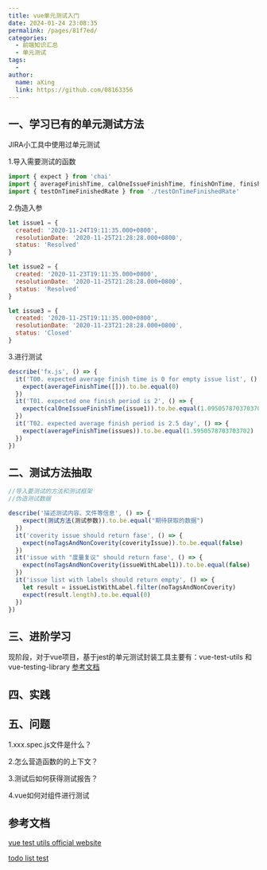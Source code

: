 ```yaml
---
title: vue单元测试入门
date: 2024-01-24 23:08:35
permalink: /pages/81f7ed/
categories:
  - 前端知识汇总
  - 单元测试
tags:
  - 
author: 
  name: aXing
  link: https://github.com/08163356
---
```





## 一、学习已有的单元测试方法

JIRA小工具中使用过单元测试

1.导入需要测试的函数

```javascript
import { expect } from 'chai'
import { averageFinishTime, calOneIssueFinishTime, finishOnTime, finishOnTimeRate } from '../../src/biz/fx'
import { testOnTimeFinishedRate } from './testOnTimeFinishedRate'
```

2.伪造入参

```javascript
let issue1 = {
  created: '2020-11-24T19:11:35.000+0800',
  resolutionDate: '2020-11-25T21:28:28.000+0800',
  status: 'Resolved'
}

let issue2 = {
  created: '2020-11-23T19:11:35.000+0800',
  resolutionDate: '2020-11-25T21:28:28.000+0800',
  status: 'Resolved'
}

let issue3 = {
  created: '2020-11-25T19:11:35.000+0800',
  resolutionDate: '2020-11-23T21:28:28.000+0800',
  status: 'Closed'
}
```

3.进行测试

```javascript
describe('fx.js', () => {
  it('T00. expected average finish time is 0 for empty issue list', () => {
    expect(averageFinishTime([])).to.be.equal(0)
  })
  it('T01. expected one finish period is 2', () => {
    expect(calOneIssueFinishTime(issue1)).to.be.equal(1.0950578703703704)
  })
  it('T02. expected average finish period is 2.5 day', () => {
    expect(averageFinishTime(issues)).to.be.equal(1.5950578703703702)
  })
})
```

## 二、测试方法抽取

```javascript
//导入要测试的方法和测试框架
//伪造测试数据

describe('描述测试内容、文件等信息', () => {
    expect(测试方法(测试参数)).to.be.equal("期待获取的数据")
  })
  it('coverity issue should return fase', () => {
    expect(noTagsAndNonCoverity(coverityIssue)).to.be.equal(false)
  })
  it('issue with "度量复议" should return fase', () => {
    expect(noTagsAndNonCoverity(issueWithLabel1)).to.be.equal(false)
  })
  it('issue list with labels should return empty', () => {
    let result = issueListWithLabel.filter(noTagsAndNonCoverity)
    expect(result.length).to.be.equal(0)
  })
})
```

## 三、进阶学习

现阶段，对于vue项目，基于jest的单元测试封装工具主要有：vue-test-utils 和 vue-testing-library [参考文档](https://zhuanlan.zhihu.com/p/377566681)

## 四、实践



## 五、问题

1.xxx.spec.js文件是什么？

2.怎么营造函数的的上下文？

3.测试后如何获得测试报告？

4.vue如何对组件进行测试

## 参考文档

[vue test utils official website](https://test-utils.vuejs.org/guide/)

[todo list test](https://juejin.cn/post/6926425380861509639)